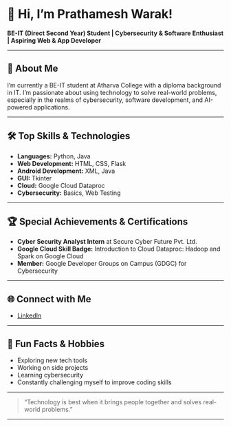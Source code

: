 # 👋 Hi, I’m Prathamesh Warak!

**BE-IT (Direct Second Year) Student | Cybersecurity & Software Enthusiast | Aspiring Web & App Developer**

---

## 🚀 About Me
I’m currently a BE-IT student at Atharva College with a diploma background in IT. I’m passionate about using technology to solve real-world problems, especially in the realms of cybersecurity, software development, and AI-powered applications.

---

## 🛠️ Top Skills & Technologies
- **Languages:** Python, Java  
- **Web Development:** HTML, CSS, Flask  
- **Android Development:** XML, Java  
- **GUI:** Tkinter  
- **Cloud:** Google Cloud Dataproc  
- **Cybersecurity:** Basics, Web Testing

---

## 🏆 Special Achievements & Certifications
- **Cyber Security Analyst Intern** at Secure Cyber Future Pvt. Ltd.
- **Google Cloud Skill Badge:** Introduction to Cloud Dataproc: Hadoop and Spark on Google Cloud
- **Member:** Google Developer Groups on Campus (GDGC) for Cybersecurity

---

## 🌐 Connect with Me
- [LinkedIn](https://www.linkedin.com/prathamesh-warak/)

---

## 🎯 Fun Facts & Hobbies
- Exploring new tech tools
- Working on side projects
- Learning cybersecurity
- Constantly challenging myself to improve coding skills

---

> “Technology is best when it brings people together and solves real-world problems.”

---
